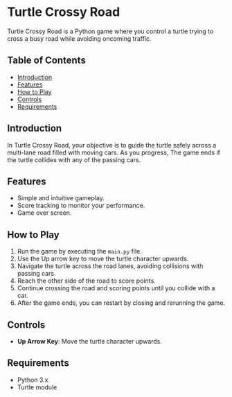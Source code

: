 # Turtle Crossy Road

Turtle Crossy Road is a Python game where you control a turtle trying to cross a busy road while avoiding oncoming traffic.

## Table of Contents
- [Introduction](#intoduction)
- [Features](#features)
- [How to Play](#how-to-play)
- [Controls](#controls)
- [Requirements](#requirements)


## Introduction
In Turtle Crossy Road, your objective is to guide the turtle safely across a multi-lane road filled with moving cars. As you progress, The game ends if the turtle collides with any of the passing cars.

## Features
- Simple and intuitive gameplay.
- Score tracking to monitor your performance.
- Game over screen.

## How to Play
1. Run the game by executing the `main.py` file.
2. Use the Up arrow key to move the turtle character upwards.
3. Navigate the turtle across the road lanes, avoiding collisions with passing cars.
4. Reach the other side of the road to score points.
5. Continue crossing the road and scoring points until you collide with a car.
6. After the game ends, you can restart by closing and rerunning the game.

## Controls
- **Up Arrow Key**: Move the turtle character upwards.

## Requirements
- Python 3.x
- Turtle module
